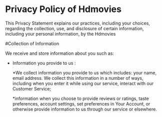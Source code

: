 # Privacy Policy of Hdmovies
This Privacy Statement explains our practices, including your choices, regarding the collection, use, and disclosure of certain information, including your personal information, by the Hdmovies

#Collection of Information

We receive and store information about you such as:
  + Information you provide to us : 
  
    *We collect information you provide to us which includes: your name, email address. We collect this information in a number of ways, including when you enter it while using our service, interact with our Customer Service;
    
    *information when you choose to provide reviews or ratings, taste preferences, account settings, set preferences in Your Account, or otherwise provide information to us through our service or elsewhere.
